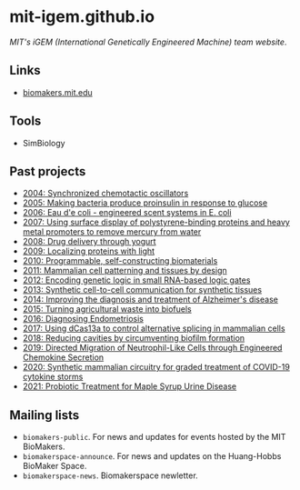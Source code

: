 # mit-igem.github.io

_MIT's iGEM (International Genetically Engineered Machine) team website_.

## Links
- [biomakers.mit.edu](https://biomakers.mit.edu)

## Tools
- SimBiology

## Past projects
- [2004: Synchronized chemotactic oscillators](./static/iGEM%20MIT%202004%20Final%20Presentation.pdf)
- [2005: Making bacteria produce proinsulin in response to glucose](https://openwetware.org/wiki/IGEM:MIT/2005/Intro_of_project)
- [2006: Eau d'e coli - engineered scent systems in E. coli](./static/iGEM%20MIT%202006%20Final%20Presentation.pdf)
- [2007: Using surface display of polystyrene-binding proteins and heavy metal promoters to remove mercury from water](https://openwetware.org/wiki/IGEM:MIT/2007)
- [2008: Drug delivery through yogurt](http://2008.igem.org/Team:MIT)
- [2009: Localizing proteins with light](http://2009.igem.org/Team:MIT)
- [2010: Programmable, self-constructing biomaterials](http://2010.igem.org/Team:MIT)
- [2011: Mammalian cell patterning and tissues by design](http://2011.igem.org/Team:MIT)
- [2012: Encoding genetic logic in small RNA-based logic gates](http://2012.igem.org/Team:MIT)
- [2013: Synthetic cell-to-cell communication for synthetic tissues](http://2013.igem.org/Team:MIT)
- [2014: Improving the diagnosis and treatment of Alzheimer's disease](http://2014.igem.org/Team:MIT)
- [2015: Turning agricultural waste into biofuels](http://2015.igem.org/Team:MIT)
- [2016: Diagnosing Endometriosis](http://2016.igem.org/Team:MIT)
- [2017: Using dCas13a to control alternative splicing in mammalian cells](http://2017.igem.org/Team:MIT)
- [2018: Reducing cavities by circumventing biofilm formation](http://2018.igem.org/Team:MIT)
- [2019: Directed Migration of Neutrophil-Like Cells through Engineered Chemokine Secretion](https://2019.igem.org/Team:MIT)
- [2020: Synthetic mammalian circuitry for graded treatment of COVID-19 cytokine storms](https://2020.igem.org/Team:MIT)
- [2021: Probiotic Treatment for Maple Syrup Urine Disease](https://2021.igem.org/Team:MIT)

## Mailing lists
- `biomakers-public`. For news and updates for events hosted by the MIT BioMakers.
- `biomakerspace-announce`. For news and updates on the Huang-Hobbs BioMaker Space.
- `biomakerspace-news`. Biomakerspace newletter.